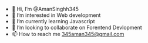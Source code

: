 - 👋 Hi, I’m @AmanSinghh345
- 👀 I’m interested in Web development
- 🌱 I’m currently learning Javascript
- 💞️ I’m looking to collaborate on Forentend Devlopment
- 📫 How to reach me 345aman345@gmail.com
<!---
AmanSinghh345/AmanSinghh345 is a ✨ special ✨ repository because its `README.md` (this file) appears on your GitHub profile.
You can click the Preview link to take a look at your changes.
--->

